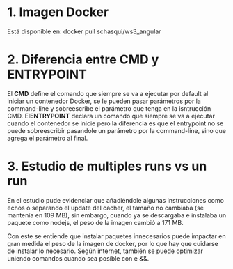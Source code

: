 # 1. Imagen Docker
Está disponible en: docker pull schasqui/ws3_angular
# 2. Diferencia entre CMD y ENTRYPOINT
El **CMD** define el comando que siempre se va a ejecutar por default al iniciar un contenedor Docker, se le pueden pasar parámetros por la command-line y sobreescribe el parámetro que tenga en la isntrucción CMD. El**ENTRYPOINT** declara un comando que siempre se va a ejecutar cuando el contenedor se inicie pero la diferencia es que el entrypoint no se puede sobreescribir pasandole un parámetro por la command-line, sino que agrega el parámetro al final.
# 3. Estudio de multiples runs vs un run
En el estudio pude evidenciar que añadiéndole algunas instrucciones como echos o separando el update del cacher, el tamaño no cambiaba (se mantenía en 109 MB), sin embargo, cuando ya se descargaba e instalaba un paquete como nodejs, el peso de la imagen cambió a 171 MB.

Con este se entiende que instalar paquetes innecesarios puede impactar en gran medida el peso de la imagen de docker, por lo que hay que cuidarse de instalar lo necesario. Según internet, también se puede optimizar uniendo comandos cuando sea posible con e &&.
